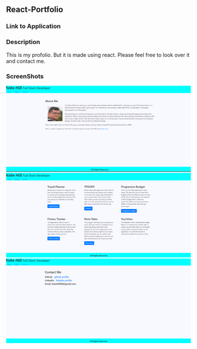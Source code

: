 ## React-Portfolio

### Link to Application


### Description
This is my profolio. But it is made using react. Please feel free to look over it and contact me.

### ScreenShots
![home page](./images/home.png)
![project page](./images/project.png)
![contact page](./images/contact.png)